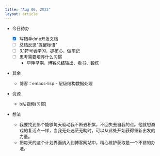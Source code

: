 ```yaml
---
title: "Aug 06, 2022"
layout: article
---
```


- 今日待办
  - [X] 写错单dmp开发文档
  - [ ] 总结反思"提醒标语"
  - [ ] 3.1符号表学习，抓核心，做笔记
  - [ ] 思考需要培养什么习惯
    - 早睡早期、博客总结输出、看书、锻炼

- 其余
  - 博客：emacs-lisp - 层级结构数据处理

- 资源
  - b站视频(习惯)

- 想法
  - 我要找到那个能够每天驱动我不断去积累，不回失去自我的点。他就想游戏的复活点一样，当我无处迷茫无助时，可以从此处开始获得重新出发的力量。
  - 把每天的这个计划界面纳入到博客网站中，精心维护获取是一个不错的办法。
